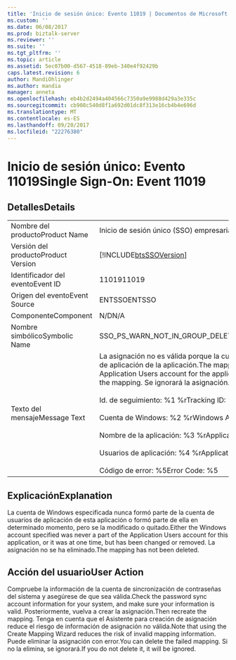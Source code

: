 ```yaml
---
title: 'Inicio de sesión único: Evento 11019 | Documentos de Microsoft'
ms.custom: ''
ms.date: 06/08/2017
ms.prod: biztalk-server
ms.reviewer: ''
ms.suite: ''
ms.tgt_pltfrm: ''
ms.topic: article
ms.assetid: 5ec07b00-d567-4518-89eb-340e4f92429b
caps.latest.revision: 6
author: MandiOhlinger
ms.author: mandia
manager: anneta
ms.openlocfilehash: eb4b2d2494a404566c7350a9e9988d429a3e335c
ms.sourcegitcommit: cb908c540d8f1a692d01dc8f313e16cb4b4e696d
ms.translationtype: MT
ms.contentlocale: es-ES
ms.lasthandoff: 09/20/2017
ms.locfileid: "22276380"
---
```

# <a name="single-sign-on-event-11019"></a><span data-ttu-id="7eb2c-102">Inicio de sesión único: Evento 11019</span><span class="sxs-lookup"><span data-stu-id="7eb2c-102">Single Sign-On: Event 11019</span></span>
## <a name="details"></a><span data-ttu-id="7eb2c-103">Detalles</span><span class="sxs-lookup"><span data-stu-id="7eb2c-103">Details</span></span>  
  
|||  
|-|-|  
|<span data-ttu-id="7eb2c-104">Nombre del producto</span><span class="sxs-lookup"><span data-stu-id="7eb2c-104">Product Name</span></span>|<span data-ttu-id="7eb2c-105">Inicio de sesión único (SSO) empresarial</span><span class="sxs-lookup"><span data-stu-id="7eb2c-105">Enterprise Single Sign-On</span></span>|  
|<span data-ttu-id="7eb2c-106">Versión del producto</span><span class="sxs-lookup"><span data-stu-id="7eb2c-106">Product Version</span></span>|[!INCLUDE[btsSSOVersion](../includes/btsssoversion-md.md)]|  
|<span data-ttu-id="7eb2c-107">Identificador del evento</span><span class="sxs-lookup"><span data-stu-id="7eb2c-107">Event ID</span></span>|<span data-ttu-id="7eb2c-108">11019</span><span class="sxs-lookup"><span data-stu-id="7eb2c-108">11019</span></span>|  
|<span data-ttu-id="7eb2c-109">Origen del evento</span><span class="sxs-lookup"><span data-stu-id="7eb2c-109">Event Source</span></span>|<span data-ttu-id="7eb2c-110">ENTSSO</span><span class="sxs-lookup"><span data-stu-id="7eb2c-110">ENTSSO</span></span>|  
|<span data-ttu-id="7eb2c-111">Componente</span><span class="sxs-lookup"><span data-stu-id="7eb2c-111">Component</span></span>|<span data-ttu-id="7eb2c-112">N/D</span><span class="sxs-lookup"><span data-stu-id="7eb2c-112">N/A</span></span>|  
|<span data-ttu-id="7eb2c-113">Nombre simbólico</span><span class="sxs-lookup"><span data-stu-id="7eb2c-113">Symbolic Name</span></span>|<span data-ttu-id="7eb2c-114">SSO_PS_WARN_NOT_IN_GROUP_DELETE_FAILED</span><span class="sxs-lookup"><span data-stu-id="7eb2c-114">SSO_PS_WARN_NOT_IN_GROUP_DELETE_FAILED</span></span>|  
|<span data-ttu-id="7eb2c-115">Texto del mensaje</span><span class="sxs-lookup"><span data-stu-id="7eb2c-115">Message Text</span></span>|<span data-ttu-id="7eb2c-116">La asignación no es válida porque la cuenta de Windows no se encuentra en la cuenta de usuarios de aplicación de la aplicación.</span><span class="sxs-lookup"><span data-stu-id="7eb2c-116">The mapping is not valid because the Windows account is not in the Application Users account for the application.</span></span> <span data-ttu-id="7eb2c-117">No se puedo eliminar la asignación.</span><span class="sxs-lookup"><span data-stu-id="7eb2c-117">Failed to delete the mapping.</span></span> <span data-ttu-id="7eb2c-118">Se ignorará la asignación.%r</span><span class="sxs-lookup"><span data-stu-id="7eb2c-118">The mapping will be ignored.%r</span></span><br /><br /> <span data-ttu-id="7eb2c-119">Id. de seguimiento: %1 %r</span><span class="sxs-lookup"><span data-stu-id="7eb2c-119">Tracking ID: %1%r</span></span><br /><br /> <span data-ttu-id="7eb2c-120">Cuenta de Windows: %2 %r</span><span class="sxs-lookup"><span data-stu-id="7eb2c-120">Windows Account: %2%r</span></span><br /><br /> <span data-ttu-id="7eb2c-121">Nombre de la aplicación: %3 %r</span><span class="sxs-lookup"><span data-stu-id="7eb2c-121">Application Name: %3%r</span></span><br /><br /> <span data-ttu-id="7eb2c-122">Usuarios de aplicación: %4 %r</span><span class="sxs-lookup"><span data-stu-id="7eb2c-122">Application Users: %4%r</span></span><br /><br /> <span data-ttu-id="7eb2c-123">Código de error: %5</span><span class="sxs-lookup"><span data-stu-id="7eb2c-123">Error Code: %5</span></span>|  
  
## <a name="explanation"></a><span data-ttu-id="7eb2c-124">Explicación</span><span class="sxs-lookup"><span data-stu-id="7eb2c-124">Explanation</span></span>  
 <span data-ttu-id="7eb2c-125">La cuenta de Windows especificada nunca formó parte de la cuenta de usuarios de aplicación de esta aplicación o formó parte de ella en determinado momento, pero se la modificado o quitado.</span><span class="sxs-lookup"><span data-stu-id="7eb2c-125">Either the Windows account specified was never a part of the Application Users account for this application, or it was at one time, but has been changed or removed.</span></span> <span data-ttu-id="7eb2c-126">La asignación no se ha eliminado.</span><span class="sxs-lookup"><span data-stu-id="7eb2c-126">The mapping has not been deleted.</span></span>  
  
## <a name="user-action"></a><span data-ttu-id="7eb2c-127">Acción del usuario</span><span class="sxs-lookup"><span data-stu-id="7eb2c-127">User Action</span></span>  
 <span data-ttu-id="7eb2c-128">Compruebe la información de la cuenta de sincronización de contraseñas del sistema y asegúrese de que sea válida.</span><span class="sxs-lookup"><span data-stu-id="7eb2c-128">Check the password sync account information for your system, and make sure your information is valid.</span></span> <span data-ttu-id="7eb2c-129">Posteriormente, vuelva a crear la asignación.</span><span class="sxs-lookup"><span data-stu-id="7eb2c-129">Then recreate the mapping.</span></span> <span data-ttu-id="7eb2c-130">Tenga en cuenta que el Asistente para creación de asignación reduce el riesgo de información de asignación no válida.</span><span class="sxs-lookup"><span data-stu-id="7eb2c-130">Note that using the Create Mapping Wizard reduces the risk of invalid mapping information.</span></span> <span data-ttu-id="7eb2c-131">Puede eliminar la asignación con error.</span><span class="sxs-lookup"><span data-stu-id="7eb2c-131">You can delete the failed mapping.</span></span> <span data-ttu-id="7eb2c-132">Si no la elimina, se ignorará.</span><span class="sxs-lookup"><span data-stu-id="7eb2c-132">If you do not delete it, it will be ignored.</span></span>